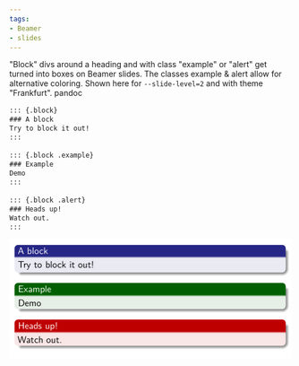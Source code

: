 ```yaml
---
tags:
- Beamer
- slides
---
```


"Block" divs around a heading and with class "example" or "alert" get
turned into boxes on Beamer slides. The classes example & alert allow
for alternative coloring. Shown here for `--slide-level=2` and with
theme "Frankfurt". pandoc

    ::: {.block}
    ### A block
    Try to block it out!
    :::

    ::: {.block .example}
    ### Example
    Demo
    :::

    ::: {.block .alert}
    ### Heads up!
    Watch out.
    :::

![Beamer block types](media/beamer-blocks.png)
